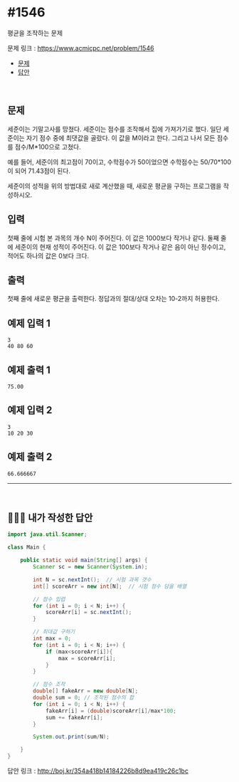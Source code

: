 # #1546

평균을 조작하는 문제

문제 링크 : https://www.acmicpc.net/problem/1546

- [문제](#quiz)
- [답안](#answer)

<br>

## <a name="quiz"></a>문제

세준이는 기말고사를 망쳤다. 세준이는 점수를 조작해서 집에 가져가기로 했다. 일단 세준이는 자기 점수 중에 최댓값을 골랐다. 이 값을 M이라고 한다. 그리고 나서 모든 점수를 점수/M*100으로 고쳤다.

예를 들어, 세준이의 최고점이 70이고, 수학점수가 50이었으면 수학점수는 50/70*100이 되어 71.43점이 된다.

세준이의 성적을 위의 방법대로 새로 계산했을 때, 새로운 평균을 구하는 프로그램을 작성하시오.

## 입력

첫째 줄에 시험 본 과목의 개수 N이 주어진다. 이 값은 1000보다 작거나 같다. 둘째 줄에 세준이의 현재 성적이 주어진다. 이 값은 100보다 작거나 같은 음이 아닌 정수이고, 적어도 하나의 값은 0보다 크다.

## 출력

첫째 줄에 새로운 평균을 출력한다. 정답과의 절대/상대 오차는 10-2까지 허용한다.

## 예제 입력 1 						

```
3
40 80 60
```

## 예제 출력 1 						

```
75.00
```

## 예제 입력 2 						

```
3
10 20 30
```

## 예제 출력 2 						

```
66.666667
```

------

<br>

## <a name="answer"></a>🙆🏻‍♂️ 내가 작성한 답안

```java
import java.util.Scanner;

class Main {

    public static void main(String[] args) {
        Scanner sc = new Scanner(System.in);

        int N = sc.nextInt();  // 시험 과목 갯수
        int[] scoreArr = new int[N];  // 시험 점수 담을 배열

        // 점수 입렵
        for (int i = 0; i < N; i++) {
            scoreArr[i] = sc.nextInt();
        }

        // 최대값 구하기
        int max = 0;
        for (int i = 0; i < N; i++) {
            if (max<scoreArr[i]){
                max = scoreArr[i];
            }
        }

        // 점수 조작
        double[] fakeArr = new double[N];
        double sum = 0; // 조작된 점수의 합
        for (int i = 0; i < N; i++) {
            fakeArr[i] = (double)scoreArr[i]/max*100;
            sum += fakeArr[i];
        }

        System.out.print(sum/N);

    }
}
```

답안 링크 : http://boj.kr/354a418b14184226b8d9ea419c26c1bc

<br>

<br>